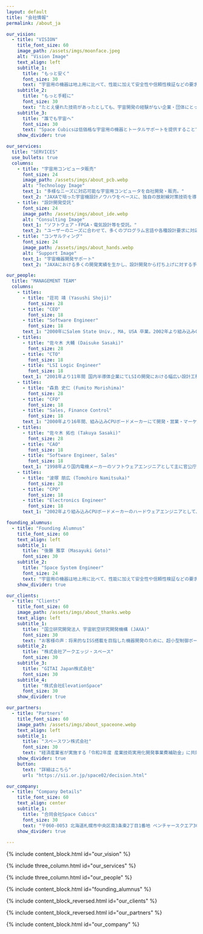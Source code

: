 ```yaml
---
layout: default
title: "会社情報"
permalink: /about_ja

our_vision:
  - title: "VISION"
    title_font_size: 60
    image_path: /assets/imgs/moonface.jpeg
    alt: "Vision Image"
    text_align: left
    subtitle_1:
      title: "もっと安く"
      font_size: 30
      text: "宇宙用の機器は地上用に比べて、性能に加えて安全性や信頼性検証などの要求事項が多く、適合させるための開発コストが非常に高くなります。Space Cubicsは、これまで多くの宇宙での使用実績のある民生コンピューターの設計者と、宇宙開発の経験から培った多くの設計検証ノウハウを持つJAXAエンジニアがタッグを組み、「JAXAベンチャー」として信頼性の高い宇宙用コンピューターを安価に提供します。"
    subtitle_2:
      title: "もっと手軽に"
      font_size: 30
      text: "たとえ優れた技術があったとしても、宇宙開発の経験がない企業・団体にとって宇宙開発は簡単なものではありません。宇宙開発に興味はあっても、どこから手を付けて良いのか分からず、企画段階で頓挫してしまうケースが多く見受けられます。Space Cubicsは、宇宙に興味のある企業・団体が手軽に宇宙開発に参入できるように宇宙開発のトータルサポートを提供します。"
    subtitle_3:
      title: "誰でも宇宙へ"
      font_size: 30
      text: "Space Cubicsは低価格な宇宙用の機器とトータルサポートを提供することで、宇宙開発への参入を手軽にし、日本はもとよりアジアを中心とした民間の宇宙産業発展に貢献します。多くの企業や団体そして個人までもが宇宙開発に参入することにより、宇宙に対するニーズが飛躍的に拡大して新たな産業が生まれ育っていくこと、それがSpace Cubicsの設立目的です。"
    show_divider: true

our_services:
  title: "SERVICES"
  use_bullets: true
  columns:
    - title: "宇宙用コンピュータ販売"
      font_size: 24
      image_path: /assets/imgs/about_pcb.webp
      alt: "Technology Image"
      text_1: "多様なニーズに対応可能な宇宙用コンピュータを自社開発・販売。"
      text_2: "JAXAで培った宇宙機設計ノウハウをベースに、独自の放射線対策技術を導入。"
    - title: "設計開発受託"
      font_size: 24
      image_path: /assets/imgs/about_ide.webp
      alt: "Consulting Image"
      text_1: "ソフトウェア・FPGA・電気設計等を受託。"
      text_2: "ユーザーのニーズに合わせて、多くのプログラム言語や各種設計要求に対応。"
    - title: "コンサルティング"
      font_size: 24
      image_path: /assets/imgs/about_hands.webp
      alt: "Support Image"
      text_1: "宇宙機器開発サポート"
      text_2: "JAXAにおける多くの開発実績を生かし、設計開発から打ち上げに対する手続きに至るまでをお手伝い。"

our_people:
  title: "MANAGEMENT TEAM"
  columns:
    - titles:
      - title: "荘司 靖 (Yasushi Shoji)"
        font_size: 28
      - title: "CEO"
        font_size: 18
      - title: "Software Engineer"
        font_size: 18
      text_1: "2000年にSalem State Univ., MA, USA 卒業。2002年より組み込みCPUボード開発に従事。幅広い知識と経験を生かし、2016年に宇宙用ドローン(Int-Ball)の統括ソフトウェア開発を担当。"
    - titles: 
      - title: "佐々木 大輔 (Daisuke Sasaki)"
        font_size: 28
      - title: "CTO"
        font_size: 18 
      - title: "LSI Logic Engineer"
        font_size: 18 
      text_1: "2001年より11年間 国内半導体企業にてLSIの開発における幅広い設計工程を経験。2013年から自ら設計したLSIを搭載した組み込みCPUボードの開発を経験しソフトウェアまで知識領域を持つ。"
    - titles: 
      - title: "森島 史仁 (Fumito Morishima)"
        font_size: 28 
      - title: "CFO"
        font_size: 18 
      - title: "Sales, Finance Control"
        font_size: 18 
      text_1: "2000年より16年間、組み込みCPUボードメーカーにて開発・営業・マーケティング・経営に携わり、幅広いビジネススキルを習得。また東南アジアで事業を興しており、アジアにコネクションを持つ。"
    - titles: 
      - title: "佐々木 拓也 (Takuya Sasaki)"
        font_size: 28 
      - title: "CAO"
        font_size: 18 
      - title: "Software Engineer, Sales"
        font_size: 18 
      text_1: "1998年より国内電機メーカーのソフトウェアエンジニアとして主に官公庁向けのネットワーク管理システムの開発に従事。2013年から組み込みCPUボードメーカーのFAEとして、数多くの顧客の開発、量産をサポートしてきた。"
    - titles: 
      - title: "波塚 朋広 (Tomohiro Namitsuka)"
        font_size: 28 
      - title: "CPO"
        font_size: 18 
      - title: "Electronics Engineer"
        font_size: 18 
      text_1: "2002年より組み込みCPUボードメーカーのハードウェアエンジニアとして、多くの基板開発を担当。耐環境性・信頼性が要求される産業用途向け製品の回路設計から量産製造までの幅広い知識と経験を活かし、安価で安心して使える宇宙機の提供を目指す。"

founding_alumnus:
  - title: "Founding Alumnus"
    title_font_size: 60
    text_align: left
    subtitle_1: 
      title: "後藤 雅享 (Masayuki Goto)"
      font_size: 30
    subtitle_2: 
      title: "Space System Engineer"
      font_size: 24
      text: "宇宙用の機器は地上用に比べて、性能に加えて安全性や信頼性検証などの要求事項が多く、適合させるための開発コストが非常に高くなります。Space Cubicsは、これまで多くの宇宙での使用実績のある民生コンピューターの設計者と、宇宙開発の経験から培った多くの設計検証ノウハウを持つJAXAエンジニアがタッグを組み、「JAXAベンチャー」として信頼性の高い宇宙用コンピューターを安価に提供します。"
    show_divider: true

our_clients:
  - title: "Clients"
    title_font_size: 60
    image_path: /assets/imgs/about_thanks.webp
    text_align: left
    subtitle_1:
      title: "国立研究開発法人 宇宙航空研究開発機構 (JAXA)"
      font_size: 30
      text: "お客様の声：将来的なISS搭載を目指した機器開発のために、超小型制御ボードにおける RTOSベースの制御ソフトウェア構築、ISSを介した地上との通信インタフェース の実装作業をお願いしました。"
    subtitle_2:
      title: "株式会社アークエッジ・スペース"
      font_size: 30
    subtitle_3:
      title: "GITAI Japan株式会社"
      font_size: 30
    subtitle_4:
      title: "株式会社ElevationSpace"
      font_size: 30
    show_divider: true

our_partners:
  - title: "Partners"
    title_font_size: 60
    image_path: /assets/imgs/about_spaceone.webp
    text_align: left
    subtitle_1:
      title: "スペースワン株式会社"
      font_size: 30
      text: "経済産業省が実施する「令和2年度 産業技術実用化開発事業費補助金」に共同で採択。超小型宇宙利用プラットフォーム確立へ向け、スペースワン社製小型ロケット「カイロス（KAIROS）」による超小型衛星の放出実証、ならびにSpace Cubics社製宇宙用コンピュータを搭載した衛星の宇宙実証を目指します。"
    show_divider: true
    button:
      text: "詳細はこちら"
      url: "https://sii.or.jp/space02/decision.html"

our_company:
  - title: "Company Details"
    title_font_size: 60
    text_align: center
    subtitle_1:
      title: "合同会社Space Cubics"
      font_size: 30
      text: "〒060-0053 北海道札幌市中央区南3条東2丁目1番地 ベンチャースクエア301 Phone: 050-7112-6213"
    show_divider: true
    
---
```


{% include content_block.html id="our_vision" %}

{% include three_column.html id="our_services" %}

{% include three_column.html id="our_people" %}

{% include content_block.html id="founding_alumnus" %}

{% include content_block_reversed.html id="our_clients" %}

{% include content_block_reversed.html id="our_partners" %}

{% include content_block.html id="our_company" %}